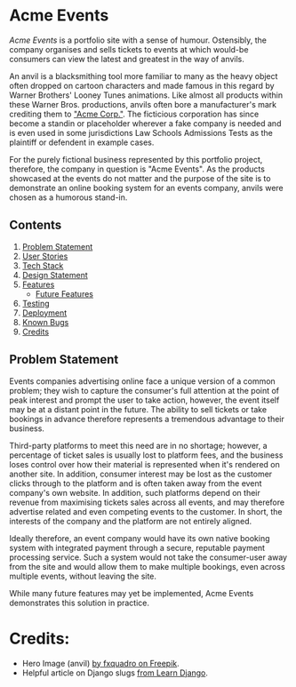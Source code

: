 # Acme Events 
*Acme Events* is a portfolio site with a sense of humour. Ostensibly, the company organises and sells tickets to events at which would-be consumers can view the latest and greatest in the way of anvils.

An anvil is a blacksmithing tool more familiar to many as the heavy object often dropped on cartoon characters and made famous in this regard by Warner Brothers' Looney Tunes animations. Like almost all products within these Warner Bros. productions, anvils often bore a manufacturer's mark crediting them to ["Acme Corp."](https://en.wikipedia.org/wiki/Acme_Corporation). The ficticious corporation has since become a standin or placeholder wherever a fake company is needed and is even used in some jurisdictions Law Schools Admissions Tests as the plaintiff or defendent in example cases.

For the purely fictional business represented by this portfolio project, therefore, the company in question is "Acme Events". As the products showcased at the events do not matter and the purpose of the site is to demonstrate an online booking system for an events company, anvils were chosen as a humorous stand-in.
  
## Contents
1. [Problem Statement](#problem-statement)  
2. [User Stories](#user-stories)
3. [Tech Stack](#tech-stack)  
4. [Design Statement](#design-statement)
5. [Features](#features)
    + [Future Features](#future-features)
6. [Testing](#testing)
7. [Deployment](#deployment)  
8. [Known Bugs](#known-bugs)
9. [Credits](#credits)  
  
## Problem Statement  
Events companies advertising online face a unique version of a common problem; they wish to capture the consumer's full attention at the point of peak interest and prompt the user to take action, however, the event itself may be at a distant point in the future. The ability to sell tickets or take bookings in advance therefore represents a tremendous advantage to their business.

Third-party platforms to meet this need are in no shortage; however, a percentage of ticket sales is usually lost to platform fees, and the business loses control over how their material is represented when it's rendered on another site. In addition, consumer interest may be lost as the customer clicks through to the platform and is often taken away from the event company's own website. In addition, such platforms depend on their revenue from maximising tickets sales across all events, and may therefore advertise related and even competing events to the customer. In short, the interests of the company and the platform are not entirely aligned.

Ideally therefore, an event company would have its own native booking system with integrated payment through a secure, reputable payment processing service. Such a system would not take the consumer-user away from the site and would allow them to make multiple bookings, even across multiple events, without leaving the site.

While many future features may yet be implemented, Acme Events demonstrates this solution in practice.
   


# Credits:
- Hero Image (anvil) <a href="https://www.freepik.com/free-photo/close-up-photo-shoot-hammer-anvil-dark-smith-workshop_24917063.htm#query=anvil&position=1&from_view=search&track=sph">by fxquadro on Freepik</a>.  
- Helpful article on Django slugs <a href="https://learndjango.com/tutorials/django-slug-tutorial">from Learn Django</a>.  
<!-- - <a target="_blank" href="https://icons8.com/icon/77797/metal">Site Favicon: "Metal"</a> icon by <a target="_blank" href="https://icons8.com">Icons8</a> -->